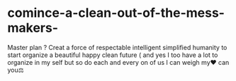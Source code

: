 # comince-a-clean-out-of-the-mess-makers-
Master plan ? Creat a force of respectable intelligent  simplified humanity to start organize a beautiful happy clean future ( and yes I too have a lot to organize in my self  but so do each and every on of us I can weigh my❤️ can you⚖️
